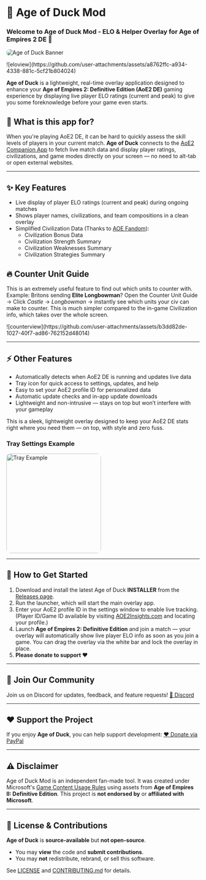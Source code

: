 <h1>🦆 Age of Duck Mod</h1>
<h3>Welcome to Age of Duck Mod - ELO & Helper Overlay for Age of Empires 2 DE 🎉</h3>

<!-- Banner -->
<p>
  <img src="https://github.com/user-attachments/assets/a85eb7fe-c8e6-4409-8c44-4456b2344bce" alt="Age of Duck Banner" style="max-width:100%; border-radius:10px;">
</p>

<!-- Intro Image -->
<p>
  ![eloview](https://github.com/user-attachments/assets/a8762ffc-a934-4338-881c-5cf21b804024)
</p>

<p>
  <strong>Age of Duck</strong> is a lightweight, real-time overlay application designed to enhance your
  <strong>Age of Empires 2: Definitive Edition (AoE2 DE)</strong> gaming experience by displaying live player
  ELO ratings (current and peak) to give you some foreknowledge before your game even starts.
</p>

<h2>🤔 What is this app for?</h2>
<p>
When you're playing AoE2 DE, it can be hard to quickly assess the skill levels of players in your current match.  
<strong>Age of Duck</strong> connects to the
<a href="https://app.aoe2companion.com/" target="_blank">AoE2 Companion App</a>
to fetch live match data and display player ratings, civilizations, and game modes directly on your screen —
no need to alt-tab or open external websites.
</p>

<hr>

<h2>✨ Key Features</h2>
<ul>
  <li>Live display of player ELO ratings (current and peak) during ongoing matches</li>
  <li>Shows player names, civilizations, and team compositions in a clean overlay</li>
  <li>
    Simplified Civilization Data (Thanks to
    <a href="https://ageofempires.fandom.com/wiki/Category:Age_of_Empires_II" target="_blank">AOE Fandom</a>):
    <ul>
      <li>Civilization Bonus Data</li>
      <li>Civilization Strength Summary</li>
      <li>Civilization Weaknesses Summary</li>
      <li>Civilization Strategies Summary</li>
    </ul>
  </li>
</ul>

<h2>🔥 Counter Unit Guide</h2>
<p>
This is an extremely useful feature to find out which units to counter with.  
Example: Britons sending <strong>Elite Longbowman</strong>?  
Open the Counter Unit Guide → Click <em>Castle</em> → <em>Longbowman</em> → instantly see which units your civ can make to counter.  
This is much simpler compared to the in-game Civilization info, which takes over the whole screen.
</p>

<p>
  ![counterview](https://github.com/user-attachments/assets/b3dd82de-1027-40f7-ad86-762152d48014)
</p>

<hr>

<h2>⚡ Other Features</h2>
<ul>
  <li>Automatically detects when AoE2 DE is running and updates live data</li>
  <li>Tray icon for quick access to settings, updates, and help</li>
  <li>Easy to set your AoE2 profile ID for personalized data</li>
  <li>Automatic update checks and in-app update downloads</li>
  <li>Lightweight and non-intrusive — stays on top but won’t interfere with your gameplay</li>
</ul>

<p>
This is a sleek, lightweight overlay designed to keep your AoE2 DE stats right where you need them — on top, with style and zero fuss.
</p>

<h3>Tray Settings Example</h3>
<p>
  <img src="https://github.com/user-attachments/assets/efb029c7-b810-4838-a34f-08943fb2b1e3" alt="Tray Example" width="247" height="260" style="border-radius:10px;">
</p>

<hr>

<h2>🚀 How to Get Started</h2>
<ol>
  <li>
    Download and install the latest Age of Duck
    <strong>INSTALLER</strong> from the
    <a href="https://github.com/BubbleDuckz/AgeofDuck-ELO-Overlay-for-Age-of-Empires-2-DE/releases" target="_blank">Releases page</a>.
  </li>
  <li>Run the launcher, which will start the main overlay app.</li>
  <li>
    Enter your AoE2 profile ID in the settings window to enable live tracking.
    (Player ID/Game ID available by visiting
    <a href="https://aoe2insights.com" target="_blank">AOE2Insights.com</a> and locating your profile.)
  </li>
  <li>
    Launch <strong>Age of Empires 2: Definitive Edition</strong> and join a match —
    your overlay will automatically show live player ELO info as soon as you join a game.
    You can drag the overlay via the white bar and lock the overlay in place.
  </li>
  <li>
    <strong>Please donate to support ❤️</strong>
  </li>
</ol>

<hr>

<h2>💬 Join Our Community</h2>
<p>
Join us on Discord for updates, feedback, and feature requests!  
<a href="https://discord.gg/hWsa7KS9nw" target="_blank">💬 Discord</a>
</p>

<hr>

<h2>❤️ Support the Project</h2>
<p>
If you enjoy <strong>Age of Duck</strong>, you can help support development:  
<a href="https://paypal.me/mywebdeveloper" target="_blank">❤️ Donate via PayPal</a>
</p>

<hr>

<h2>⚠️ Disclaimer</h2>
<p>
Age of Duck Mod is an independent fan-made tool.  
It was created under Microsoft's
<a href="https://www.xbox.com/en-US/developers/rules" target="_blank">Game Content Usage Rules</a>
using assets from <strong>Age of Empires II: Definitive Edition</strong>.  
This project is <strong>not endorsed by</strong> or <strong>affiliated with Microsoft</strong>.
</p>

<hr>

<h2>📜 License & Contributions</h2>
<p><strong>Age of Duck</strong> is <strong>source-available</strong> but <strong>not open-source</strong>.</p>
<ul>
  <li>You may <strong>view</strong> the code and <strong>submit contributions</strong>.</li>
  <li>You may <strong>not</strong> redistribute, rebrand, or sell this software.</li>
</ul>
<p>
See <a href="./LICENSE">LICENSE</a> and <a href="./CONTRIBUTING.md">CONTRIBUTING.md</a> for details.
</p>
